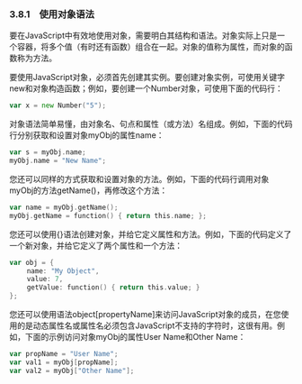 ### 3.8.1　使用对象语法

要在JavaScript中有效地使用对象，需要明白其结构和语法。对象实际上只是一个容器，将多个值（有时还有函数）组合在一起。对象的值称为属性，而对象的函数称为方法。

要使用JavaScript对象，必须首先创建其实例。要创建对象实例，可使用关键字new和对象构造函数；例如，要创建一个Number对象，可使用下面的代码行：

```go
var x = new Number("5");
```

对象语法简单易懂，由对象名、句点和属性（或方法）名组成。例如，下面的代码行分别获取和设置对象myObj的属性name：

```go
var s = myObj.name;
myObj.name = "New Name";
```

您还可以同样的方式获取和设置对象的方法。例如，下面的代码行调用对象myObj的方法getName()，再修改这个方法：

```go
var name = myObj.getName();
myObj.getName = function() { return this.name; };
```

您还可以使用{}语法创建对象，并给它定义属性和方法。例如，下面的代码定义了一个新对象，并给它定义了两个属性和一个方法：

```go
var obj = {
 　　name: "My Object",
 　　value: 7,
 　　getValue: function() { return this.value; }
};
```

您还可以使用语法object[propertyName]来访问JavaScript对象的成员，在您使用的是动态属性名或属性名必须包含JavaScript不支持的字符时，这很有用。例如，下面的示例访问对象myObj的属性User Name和Other Name：

```go
var propName = "User Name";
var val1 = myObj[propName];
var val2 = myObj["Other Name"];
```

